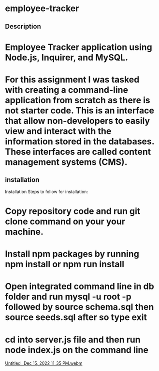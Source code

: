 # employee-tracker
## Description
# Employee Tracker application using Node.js, Inquirer, and MySQL.
# For this assignment I was tasked with creating a command-line application from scratch as there is not starter code. This is an interface that allow non-developers to easily view and interact with the information stored in the databases. These interfaces are called content management systems (CMS).
## installation
Installation
Steps to follow for installation:

# Copy repository code and run git clone command on your your machine.

# Install npm packages by running npm install or npm run install

# Open integrated command line in db folder and run mysql -u root -p followed by source schema.sql then source seeds.sql after so type exit

# cd into server.js file and then run node index.js on the command line

[Untitled_ Dec 15, 2022 11_35 PM.webm](https://user-images.githubusercontent.com/109389786/208047182-83d0c156-7a2f-4d0d-be09-0d77d65dc0cd.webm)


